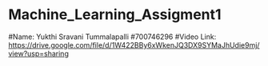 # Machine_Learning_Assigment1
#Name: Yukthi Sravani Tummalapalli
#700746296
#Video Link: https://drive.google.com/file/d/1W422BBy6xWkenJQ3DX9SYMaJhUdie9mj/view?usp=sharing
